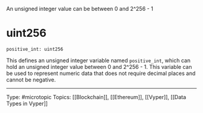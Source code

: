 An unsigned integer value can be between 0 and 2^256 - 1

# uint256
```vyper
positive_int: uint256
```

This defines an unsigned integer variable named `positive_int`, which can hold an unsigned integer value between 0 and 2^256 - 1. This variable can be used to represent numeric data that does not require decimal places and cannot be negative.

___
Type: #microtopic 
Topics: [[Blockchain]], [[Ethereum]], [[Vyper]], [[Data Types in Vyper]]

